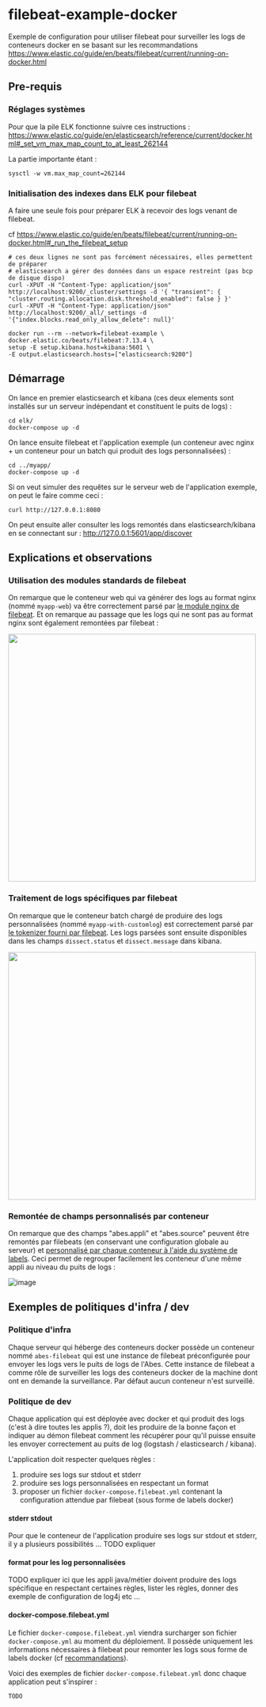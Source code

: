 # filebeat-example-docker

Exemple de configuration pour utiliser filebeat pour surveiller les logs de conteneurs docker en se basant sur les recommandations https://www.elastic.co/guide/en/beats/filebeat/current/running-on-docker.html

## Pre-requis

### Réglages systèmes 
Pour que la pile ELK fonctionne suivre ces instructions :
https://www.elastic.co/guide/en/elasticsearch/reference/current/docker.html#_set_vm_max_map_count_to_at_least_262144

La partie importante étant :
```
sysctl -w vm.max_map_count=262144
```

### Initialisation des indexes dans ELK pour filebeat

A faire une seule fois pour préparer ELK à recevoir des logs venant de filebeat.

cf https://www.elastic.co/guide/en/beats/filebeat/current/running-on-docker.html#_run_the_filebeat_setup

```
# ces deux lignes ne sont pas forcément nécessaires, elles permettent de préparer
# elasticsearch a gérer des données dans un espace restreint (pas bcp de disque dispo)
curl -XPUT -H "Content-Type: application/json" http://localhost:9200/_cluster/settings -d '{ "transient": { "cluster.routing.allocation.disk.threshold_enabled": false } }'
curl -XPUT -H "Content-Type: application/json" http://localhost:9200/_all/_settings -d '{"index.blocks.read_only_allow_delete": null}'

docker run --rm --network=filebeat-example \
docker.elastic.co/beats/filebeat:7.13.4 \
setup -E setup.kibana.host=kibana:5601 \
-E output.elasticsearch.hosts=["elasticsearch:9200"]
```

## Démarrage

On lance en premier elasticsearch et kibana (ces deux elements sont installés sur un serveur indépendant et constituent le puits de logs) :
```
cd elk/
docker-compose up -d
```

On lance ensuite filebeat et l'application exemple (un conteneur avec nginx + un conteneur pour un batch qui produit des logs personnalisées) :
```
cd ../myapp/
docker-compose up -d
```

Si on veut simuler des requêtes sur le serveur web de l'application exemple, on peut le faire comme ceci :
```
curl http://127.0.0.1:8080
```

On peut ensuite aller consulter les logs remontés dans elasticsearch/kibana en se connectant sur : http://127.0.0.1:5601/app/discover

## Explications et observations

### Utilisation des modules standards de filebeat

On remarque que le conteneur web qui va générer des logs au format nginx (nommé `myapp-web`) va être correctement parsé par [le module nginx de filebeat](https://github.com/kerphi/filebeat-example-docker/blob/main/myapp/docker-compose.yml#L11-L15). Et on remarque au passage que les logs qui ne sont pas au format nginx sont également remontées par filebeat :

<img src="https://user-images.githubusercontent.com/328244/127513686-803c6684-8a4a-4d33-a2a3-f4ce0c03a7c4.png" width="500px" />

### Traitement de logs spécifiques par filebeat

On remarque que le conteneur batch chargé de produire des logs personnalisées (nommé `myapp-with-customlog`) est correctement parsé par [le tokenizer fourni par filebeat](https://github.com/kerphi/filebeat-example-docker/blob/main/myapp/docker-compose.yml#L25-L27). Les logs parsées sont ensuite disponibles dans les champs `dissect.status` et `dissect.message` dans kibana.

<img src="https://user-images.githubusercontent.com/328244/127512443-3e083071-46fc-42e7-9ea5-9c646dbfef33.png" width="500px" />

### Remontée de champs personnalisés par conteneur

On remarque que des champs "abes.appli" et "abes.source" peuvent être remontés par filebeats (en conservant une configuration globale au serveur) et [personnalisé par chaque conteneur à l'aide du système de labels](https://github.com/kerphi/filebeat-example-docker/blob/main/myapp/docker-compose.yml#L31-L36). Ceci permet de regrouper facilement les conteneur d'une même appli au niveau du puits de logs :

![image](https://user-images.githubusercontent.com/328244/128374129-3d397b19-30c3-4036-aa69-ce11f181f443.png)

## Exemples de politiques d'infra / dev

### Politique d'infra 

Chaque serveur qui héberge des conteneurs docker possède un conteneur nommé `abes-filebeat` qui est une instance de filebeat préconfigurée pour envoyer les logs vers le puits de logs de l'Abes. Cette instance de filebeat a comme rôle de surveiller les logs des conteneurs docker de la machine dont ont en demande la surveillance. Par défaut aucun conteneur n'est surveillé.

### Politique de dev

Chaque application qui est déployée avec docker et qui produit des logs (c'est à dire toutes les applis ?), doit les produire de la bonne façon et indiquer au démon filebeat comment les récupérer pour qu'il puisse ensuite les envoyer correctement au puits de log (logstash / elasticsearch / kibana).

L'application doit respecter quelques règles :

1) produire ses logs sur stdout et stderr
2) produire ses logs personnalisées en respectant un format
3) proposer un fichier `docker-compose.filebeat.yml` contenant la configuration attendue par filebeat (sous forme de labels docker)

#### stderr stdout

Pour que le conteneur de l'application produire ses logs sur stdout et stderr, il y a plusieurs possibilités ... TODO expliquer

#### format pour les log personnalisées

TODO expliquer ici que les appli java/métier doivent produire des logs spécifique en respectant certaines règles, lister les règles, donner des exemple de configuration de log4j etc ...

#### docker-compose.filebeat.yml

Le fichier `docker-compose.filebeat.yml` viendra surcharger son fichier `docker-compose.yml` au moment du déploiement. Il possède uniquement les informations nécessaires à filebeat pour remonter les logs sous forme de labels docker (cf [recommandations](https://www.elastic.co/guide/en/beats/filebeat/current/running-on-docker.html#_customize_your_configuration)).

Voici des exemples de fichier `docker-compose.filebeat.yml` donc chaque application peut s'inspirer :
```
TODO
```
